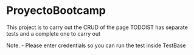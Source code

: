 # ProyectoBootcamp
This project is to carry out the CRUD of the page TODOIST has separate tests and a complete one to carry out

Note. - Please enter credentials so you can run the test
inside TestBase